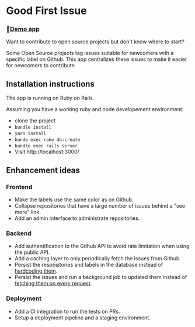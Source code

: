 # Good First Issue

### 🚀[Demo app](https://first-issue.herokuapp.com/)

Want to contribute to open source projects but don't know where to start?

Some Open Source projects tag issues suitable for newcomers with a specific label on Github. This app 
centralizes these issues to make it easier for newcomers to contribute.

## Installation instructions
The app is running on Ruby on Rails. 

Assuming you have a working ruby and node developement environment:

- clone the project
- `bundle install`
- `yarn install`
- `bunde exec rake db:create`
- `bundle exec rails server`
- Visit http://localhost:3000/

## Enhancement ideas
### Frontend
- Make the labels use the same color as on Github.
- Collapse repositories that have a large number of issues behind a "see more" link.
- Add an admin interface to administrate repositories.

### Backend
- Add authentification to the Github API to avoid rate limitation when using the public API.
- Add a caching layer to only periodically fetch the issues from Github.
- Persist the respositories and labels in the database instead of [hardcoding them](https://github.com/yboulkaid/first_issue/blob/ce64b7ce0b1f50ea4904a15e7f707bdeec041b60/app/models/github/repositories.rb#L3-L9).
- Persist the issues and run a background job to updated them instead of [fetching them on every request](https://github.com/yboulkaid/first_issue/blob/ce64b7ce0b1f50ea4904a15e7f707bdeec041b60/app/models/github/repository.rb#L9-L11).

### Deployment
- Add a CI integration to run the tests on PRs.
- Setup a deployment pipeline and a staging environment.
